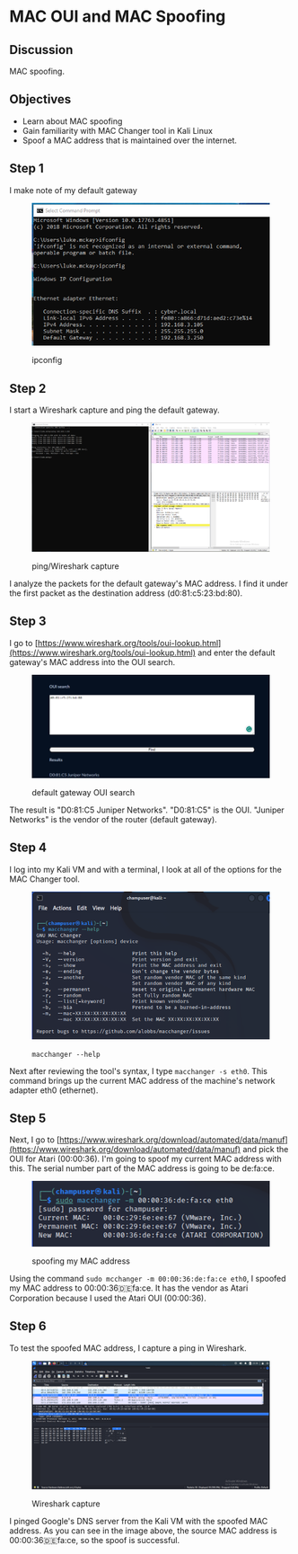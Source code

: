 # MAC OUI and MAC Spoofing

## Discussion

MAC spoofing.

## Objectives&#x20;

* Learn about MAC spoofing
* Gain familiarity with MAC Changer tool in Kali Linux
* Spoof a MAC address that is maintained over the internet.

## Step 1

I make note of my default gateway

<figure><img src="../../.gitbook/assets/image (2) (1) (1) (1) (1) (1).png" alt=""><figcaption><p>ipconfig</p></figcaption></figure>

## Step 2

I start a Wireshark capture and ping the default gateway.&#x20;

<figure><img src="../../.gitbook/assets/image (1) (1) (1) (1) (1) (1) (1) (1) (1).png" alt=""><figcaption><p>ping/Wireshark capture</p></figcaption></figure>

I analyze the packets for the default gateway's MAC address. I find it under the first packet as the destination address (d0:81:c5:23:bd:80).

## Step 3

I go to [https://www.wireshark.org/tools/oui-lookup.html](https://www.wireshark.org/tools/oui-lookup.html) and enter the default gateway's MAC address into the OUI search.&#x20;

<figure><img src="../../.gitbook/assets/image (2) (1) (1) (1) (1) (1) (1).png" alt=""><figcaption><p>default gateway OUI search</p></figcaption></figure>

The result is "D0:81:C5 Juniper Networks". "D0:81:C5" is the OUI. "Juniper Networks" is the vendor of the router (default gateway).&#x20;

## Step 4&#x20;

I log into my Kali VM and with a terminal, I look at all of the options for the MAC Changer tool.&#x20;

<figure><img src="../../.gitbook/assets/image (3) (1) (1).png" alt=""><figcaption><p><code>macchanger --help</code></p></figcaption></figure>

Next after reviewing the tool's syntax, I type `macchanger -s eth0`. This command brings up the current MAC address of the machine's network adapter eth0 (ethernet).

## Step 5

Next, I go to [https://www.wireshark.org/download/automated/data/manuf](https://www.wireshark.org/download/automated/data/manuf) and pick the OUI for Atari (00:00:36). I'm going to spoof my current MAC address with this. The serial number part of the MAC address is going to be de:fa:ce.

<figure><img src="../../.gitbook/assets/image (4) (1) (1).png" alt=""><figcaption><p>spoofing my MAC address</p></figcaption></figure>

Using the command `sudo mcchanger -m 00:00:36:de:fa:ce eth0`, I spoofed my MAC address to 00:00:36:de:fa:ce. It has the vendor as Atari Corporation because I used the Atari OUI (00:00:36).

## Step 6&#x20;

To test the spoofed MAC address, I capture a ping in Wireshark.

<figure><img src="../../.gitbook/assets/image (5) (1).png" alt=""><figcaption><p>Wireshark capture</p></figcaption></figure>

I pinged Google's DNS server from the Kali VM with the spoofed MAC address. As you can see in the image above, the source MAC address is 00:00:36:de:fa:ce, so the spoof is successful.

